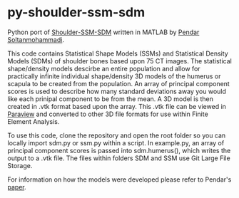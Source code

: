 # py-shoulder-ssm-sdm

Python port of [Shoulder-SSM-SDM](https://github.com/pendarsm/Shoulder-SSM-SDM) written in MATLAB by [Pendar Soltanmohammadi](https://github.com/pendarsm).

This code contains Statistical Shape Models (SSMs) and Statistical Density Models (SDMs) of shoulder bones based upon 75 CT images. The statistical shape/density models descirbe an entire population and allow for practically infinite individual shape/density 3D models of the humerus or scapula to be created from the population. An array of principal component scores is used to describe how many standard deviations away you would like each prinipal component to be from the mean. A 3D model is then created in .vtk format based upon the array. This .vtk file can be viewed in [Paraview](https://www.paraview.org/) and converted to other 3D file formats for use within Finite Element Analysis.

To use this code, clone the repository and open the root folder so you can locally import sdm.py or ssm.py within a script. In example.py, an array of principal component scores is passed into sdm.humerus(), which writes the output to a .vtk file. The files within folders SDM and SSM use Git Large File Storage.


For information on how the models were developed please refer to Pendar's [paper](https://asmedigitalcollection.asme.org/biomechanical/article-abstract/142/12/121005/1084901).